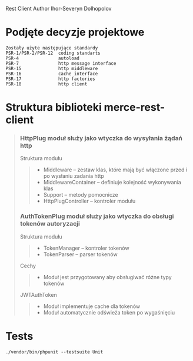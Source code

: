 Rest Client
    Author Ihor-Severyn Dolhopolov

# Podjęte decyzje projektowe
    Zostały użyte następujące standardy
    PSR-1/PSR-2/PSR-12  coding standarts
    PSR-4               autoload
    PSR-7               http message interface
    PSR-15              http middleware
    PSR-16              cache interface
    PSR-17              http factories
    PSR-18              http client

#    Struktura biblioteki merce-rest-client
>### HttpPlug moduł służy jako wtyczka do wysyłania żądań http
>Struktura modułu 
>>*    Middleware – zestaw klas, które mają być włączone przed i po wysłaniu zadania http
>>*    MiddlewareContainer – definiuje kolejność wykonywania klas
>>*    Support – metody pomocnicze 
>>*    HttpPlugController – kontroler modułu
>
>### AuthTokenPlug moduł służy jako wtyczka do obsługi tokenów autoryzacji
>Struktura modułu
>>*    TokenManager – kontroler tokenów
>>*    TokenParser – parser tokenów
>
>Cechy
>>*    Moduł jest przygotowany aby obsługiwać różne typy tokenów
>
>JWTAuthToken
>>*    Moduł implementuje cache dla tokenów
>>*    Moduł automatycznie odświeża token po wygaśnięciu

# Tests
    ./vendor/bin/phpunit --testsuite Unit
